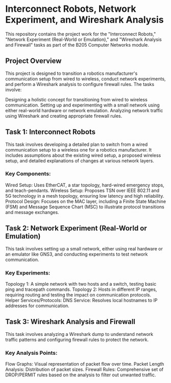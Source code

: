 # Interconnect Robots, Network Experiment, and Wireshark Analysis

This repository contains the project work for the "Interconnect Robots," "Network Experiment (Real-World or Emulation)," and "Wireshark Analysis and Firewall" tasks as part of the B205 Computer Networks module.

## Project Overview

This project is designed to transition a robotics manufacturer's communication setup from wired to wireless, conduct network experiments, and perform a Wireshark analysis to configure firewall rules. The tasks involve:

Designing a holistic concept for transitioning from wired to wireless communication.
Setting up and experimenting with a small network using either real-world hardware or network emulation.
Analyzing network traffic using Wireshark and creating appropriate firewall rules.

## Task 1: Interconnect Robots

This task involves developing a detailed plan to switch from a wired communication setup to a wireless one for a robotics manufacturer. It includes assumptions about the existing wired setup, a proposed wireless setup, and detailed explanations of changes at various network layers.

### Key Components:
Wired Setup: Uses EtherCAT, a star topology, hard-wired emergency stops, and teach-pendants.
Wireless Setup: Proposes TSN over IEEE 802.11 and 5G technology in a mesh topology, ensuring low latency and high reliability.
Protocol Design: Focuses on the MAC layer, including a Finite State Machine (FSM) and Message Sequence Chart (MSC) to illustrate protocol transitions and message exchanges.

## Task 2: Network Experiment (Real-World or Emulation)

This task involves setting up a small network, either using real hardware or an emulator like GNS3, and conducting experiments to test network communication.

### Key Experiments:
Topology 1: A simple network with two hosts and a switch, testing basic ping and tracepath commands.
Topology 2: Hosts in different IP ranges, requiring routing and testing the impact on communication protocols.
Helper Services/Protocols:
DNS Service: Resolves local hostnames to IP addresses for communication.

## Task 3: Wireshark Analysis and Firewall

This task involves analyzing a Wireshark dump to understand network traffic patterns and configuring firewall rules to protect the network.

### Key Analysis Points:
Flow Graphs: Visual representation of packet flow over time.
Packet Length Analysis: Distribution of packet sizes.
Firewall Rules: Comprehensive set of DROP/PERMIT rules based on the analysis to filter out unwanted traffic.
